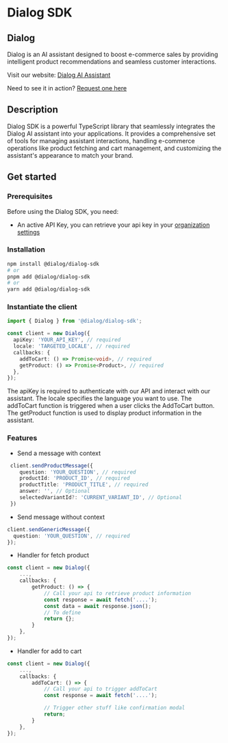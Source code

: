 # Dialog SDK

## Dialog

Dialog is an AI assistant designed to boost e-commerce sales by providing intelligent product recommendations and seamless customer interactions.

Visit our website: [Dialog AI Assistant](https://www.askdialog.com/)

Need to see it in action? [Request one here](https://w1rsh3lwqfo.typeform.com/to/VxHL0RBR?typeform-source=dialog-sdk)

## Description

Dialog SDK is a powerful TypeScript library that seamlessly integrates the Dialog AI assistant into your applications. It provides a comprehensive set of tools for managing assistant interactions, handling e-commerce operations like product fetching and cart management, and customizing the assistant's appearance to match your brand.

## Get started

### Prerequisites

Before using the Dialog SDK, you need:

- An active API Key, you can retrieve your api key in your [organization settings](https://app.askdialog.com/settings)

### Installation

```bash
npm install @dialog/dialog-sdk
# or
pnpm add @dialog/dialog-sdk
# or
yarn add @dialog/dialog-sdk
```

### Instantiate the client

```typescript
import { Dialog } from '@dialog/dialog-sdk';

const client = new Dialog({
  apiKey: 'YOUR_API_KEY', // required
  locale: 'TARGETED_LOCALE', // required
  callbacks: {
    addToCart: () => Promise<void>, // required
    getProduct: () => Promise<Product>, // required
  },
});
```

The apiKey is required to authenticate with our API and interact with our assistant.
The locale specifies the language you want to use.
The addToCart function is triggered when a user clicks the AddToCart button.
The getProduct function is used to display product information in the assistant.

### Features

- Send a message with context

```typescript
 client.sendProductMessage({
    question: 'YOUR_QUESTION', // required
    productId: 'PRODUCT_ID', // required
    productTitle: 'PRODUCT_TITLE', // required
    answer: '', // Optional
    selectedVariantId?: 'CURRENT_VARIANT_ID', // Optional
 })
```

- Send message without context

```typescript
client.sendGenericMessage({
  question: 'YOUR_QUESTION', // required
});
```

- Handler for fetch product

```typescript
const client = new Dialog({
    ...,
    callbacks: {
        getProduct: () => {
            // Call your api to retrieve product information
            const response = await fetch('....');
            const data = await response.json();
            // To define
            return {};
        }
    },
});
```

- Handler for add to cart

```typescript
const client = new Dialog({
    ...,
    callbacks: {
        addToCart: () => {
            // Call your api to trigger addToCart
            const response = await fetch('....');

            // Trigger other stuff like confirmation modal
            return;
        }
    },
});
```
